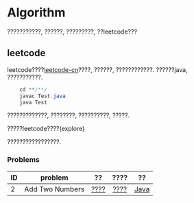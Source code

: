 # Algorithm

???????????, ??????, ?????????, ??leetcode???

## leetcode

leetcode????[leetcode-cn](https://leetcode-cn.com/)????, ??????, ????????????.
??????java, ???????????.

```java
    cd **/**/
    javac Test.java
    java Test
```

?????????????, ????????, ??????????, ?????.

?????leetcode????(explore)

?????????????????.

### Problems

| ID            | problem         | ??   | ???? | ?? |
| :------------ |:---------------:| :-----: | :-----: | :-----: |
| 2    |  Add Two Numbers | [????](https://leetcode-cn.com/problems/add-two-numbers/) | [????](https://leetcode-cn.com/problems/add-two-numbers/solution/) | [Java](src\leetcode\Medium\P2.java) |